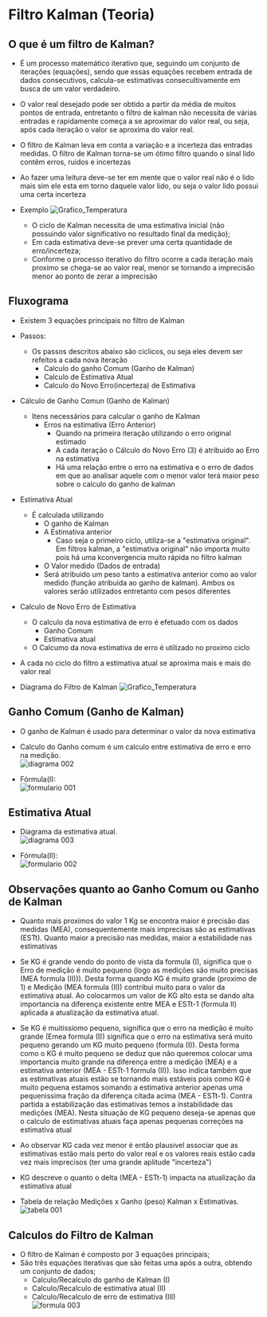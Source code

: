 # Filtro Kalman (Teoria)

## O que é um filtro de Kalman?
- É um processo matemático iterativo que, seguindo um conjunto de iterações (equações), sendo que essas equações recebem entrada de dados consecutivos, calcula-se estimativas  consecultivamente em busca de um valor verdadeiro. 

- O valor real desejado pode ser obtido a partir da média de muitos pontos de entrada, entretanto o filtro de kalman não necessita de várias entradas e rapidamente começa a se aproximar do valor real, ou seja, após cada iteração o valor se aproxima do valor real.

- O filtro de Kalman leva em conta a variação e a incerteza das entradas medidas. O filtro de Kalman torna-se um ótimo filtro quando o sinal lido contêm erros, ruidos e incertezas 

- Ao fazer uma leitura deve-se ter em mente que o valor real não é o lido mais sim ele esta em torno daquele valor lido, ou seja o valor lido possui uma certa incerteza 

- Exemplo 
    ![Grafico_Temperatura](img\001.png)
    - O ciclo de Kalman necessita de uma estimativa inicial (não possuindo valor significativo no resultado final da medição);
    - Em cada estimativa deve-se prever uma certa quantidade de erro/incerteza;
    - Conforme o processo iterativo do filtro ocorre a cada iteração mais proximo se chega-se ao valor real, menor se tornando a imprecisão menor ao ponto de zerar a imprecisão


## Fluxograma

- Existem 3 equações principais no filtro de Kalman 

- Passos:
    - Os passos descritos abaixo são ciclicos, ou seja eles devem ser refeitos a cada nova iteração 
        - Calculo do ganho Comum (Ganho de Kalman)
        - Calculo de Estimativa Atual
        - Calculo do Novo Erro(incerteza) de Estimativa

- Cálculo de Ganho Comun (Ganho de Kalman)
    - Itens necessários para calcular o ganho de Kalman 
        - Erros na estimativa (Erro Anterior)
            - Quando na primeira iteração utilizando o erro original estimado 
            - A cada iteração o Cálculo do Novo Erro (3) é atribuido ao Erro na estimativa
            - Há uma relação entre o erro na estimativa e o erro de dados em que ao analisar aquele com o menor valor terá maior peso sobre o calculo do ganho de kalman

- Estimativa Atual
    - É calculada utilizando 
        - O ganho de Kalman 
        - A Estimativa anterior 
            - Caso seja o primeiro ciclo, utiliza-se a "estimativa original". Em filtros kalman, a "estimativa original" não importa muito pois há uma kconvergencia muito rápida no filtro kalman 
        - O Valor medido (Dados de entrada)
        - Será atribuido um peso tanto a estimativa anterior como ao valor medido (função atribuida ao ganho de kalman). Ambos os valores serão utilizados entretanto com pesos diferentes 
- Calculo de Novo Erro de Estimativa
    - O calculo da nova estimativa de erro é efetuado com os dados 
        - Ganho Comum 
        - Estimativa atual
    - O Calcumo da nova estimativa de erro é utilizado no proximo ciclo 

- A cada no ciclo do filtro a estimativa atual se aproxima mais e mais do valor real

- Diagrama do Filtro de Kalman
    ![Grafico_Temperatura](img\kalman_diagrama.jpg)


## Ganho Comum (Ganho de Kalman)

- O ganho de Kalman é usado para determinar o valor da nova estimativa 
- Calculo do Ganho comum é um calculo entre estimativa de erro  e erro na medição.<br> 
![diagrama 002](img\diagrama002.png)

- Fórmula(I):<br>
![formulario 001](img\formula001.png)

## Estimativa Atual
- Diagrama da estimativa atual.<br>
![diagrama 003](img\diagrama003.png)

- Fórmula(II):<br>
![formulario 002](img\formula002.png)


## Observações quanto ao Ganho Comum ou Ganho de Kalman

- Quanto mais proximos do valor 1 Kg se encontra maior é precisão das medidas (MEA), consequentemente mais imprecisas são as estimativas (ESTt). Quanto maior a precisão nas medidas, maior a estabilidade nas estimativas

- Se KG é grande vendo do ponto de vista da formula (I), significa que o Erro de medição é muito pequeno (logo as medições são muito precisas (MEA formula (II))). Desta forma quando KG é muito grande (proximo de 1) e Medição (MEA formula (II)) contribui muito para o valor da estimativa atual. Ao colocarmos um valor de KG alto esta se dando alta importancia na diferença existente entre MEA e ESTt-1 (formula II) aplicada a atualização da estimativa atual.

- Se KG é muitissiomo pequeno, significa que o erro na medição é muito grande (Emea formula (I)) significa que o erro na estimativa será muito pequeno gerando um KG muito pequeno (formula (I)). Desta forma como o KG é muito pequeno se deduz que não queremos colocar uma importancia muito grande na diferença entre a medição (MEA) e a estimativa anterior (MEA - ESTt-1 formula (II)). Isso indica também que as estimativas atuais estão se tornando mais estáveis pois como KG é muito pequena estamos somando a estimativa anterior apenas uma pequenissima fração da diferença citada acima (MEA - ESTt-1). Contra partida a estabilização das estimativas temos a instabilidade das medições (MEA). Nesta situação de KG pequeno deseja-se apenas que o calculo de estimativas atuais faça apenas pequenas correções na estimativa atual 

- Ao observar KG cada vez menor é então plausivel associar que as estimativas estão mais perto do valor real e os valores reais estão cada vez mais imprecisos (ter uma grande aplitude "incerteza")

- KG descreve o quanto o delta (MEA - ESTt-1) impacta na atualização da estimativa atual 

- Tabela de relação Medições x Ganho (peso) Kalman x Estimativas. <br>
    ![tabela 001](img\tabela001.png)

## Calculos do Filtro de Kalman 

- O filtro de Kalman é composto por 3 equações principais;
- São três equações iterativas que são feitas uma após a outra, obtendo um conjunto de dados;
    - Calculo/Recalculo do ganho de Kalman (I)
    - Calculo/Recalculo de estimativa atual (II)
    - Calculo/Recalculo de erro de estimativa (III)<br>
    ![formula 003](img\formula003.png)